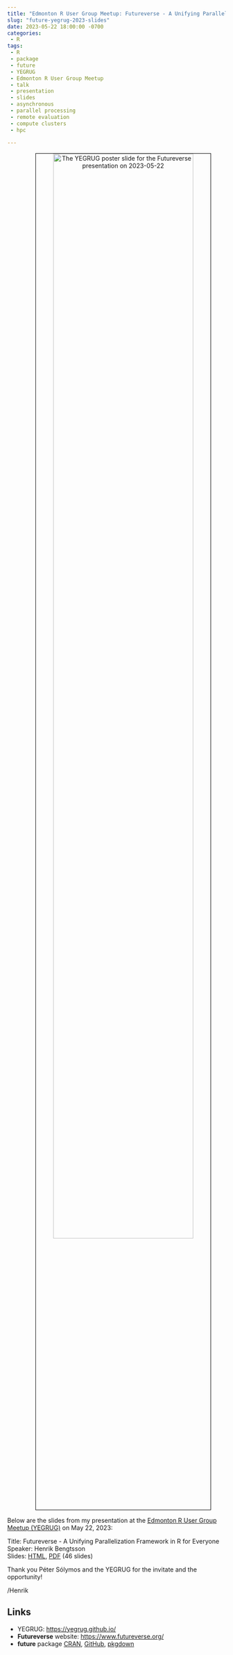 ```yaml
---
title: "Edmonton R User Group Meetup: Futureverse - A Unifying Parallelization Framework in R for Everyone"
slug: "future-yegrug-2023-slides"
date: 2023-05-22 18:00:00 -0700
categories:
 - R
tags:
 - R
 - package
 - future
 - YEGRUG
 - Edmonton R User Group Meetup
 - talk
 - presentation
 - slides
 - asynchronous
 - parallel processing
 - remote evaluation
 - compute clusters
 - hpc
 
---
```


<div style="margin: 2ex; width: 100%;"/>
<center>
<img src="/post/YEGRUG_20230522.jpeg" alt="The YEGRUG poster slide for the Futureverse presentation on 2023-05-22" style="width: 80%; border: 1px solid black;"/>
</center>
</div>

Below are the slides from my presentation at the [Edmonton R User Group Meetup (YEGRUG)](https://www.meetup.com/edmonton-r-user-group-yegrug/events/fxvdbtyfchbhc/) on May 22, 2023:

Title: Futureverse - A Unifying Parallelization Framework in R for Everyone  
Speaker: Henrik Bengtsson  
Slides: [HTML](https://docs.google.com/presentation/d/e/2PACX-1vQfbnVRHZhIkEAd3_pNG14N5JQqE0jqCohSq-m-uWAcA7StF-BuHdOz0IGDhcRI3K681DxoXoqA7pwp/pub?start=true&loop=false&delayms=60000), [PDF](/presentations/yegrug2023/BengtssonH_20230522-Futureverse-YEGRUG.pdf) (46 slides)  

Thank you Péter Sólymos and the YEGRUG for the invitate and the opportunity!

/Henrik

## Links

* YEGRUG: https://yegrug.github.io/
* **Futureverse** website: https://www.futureverse.org/
* **future** package [CRAN](https://cran.r-project.org/package=future), [GitHub](https://github.com/HenrikBengtsson/future), [pkgdown](https://future.futureverse.org/)
